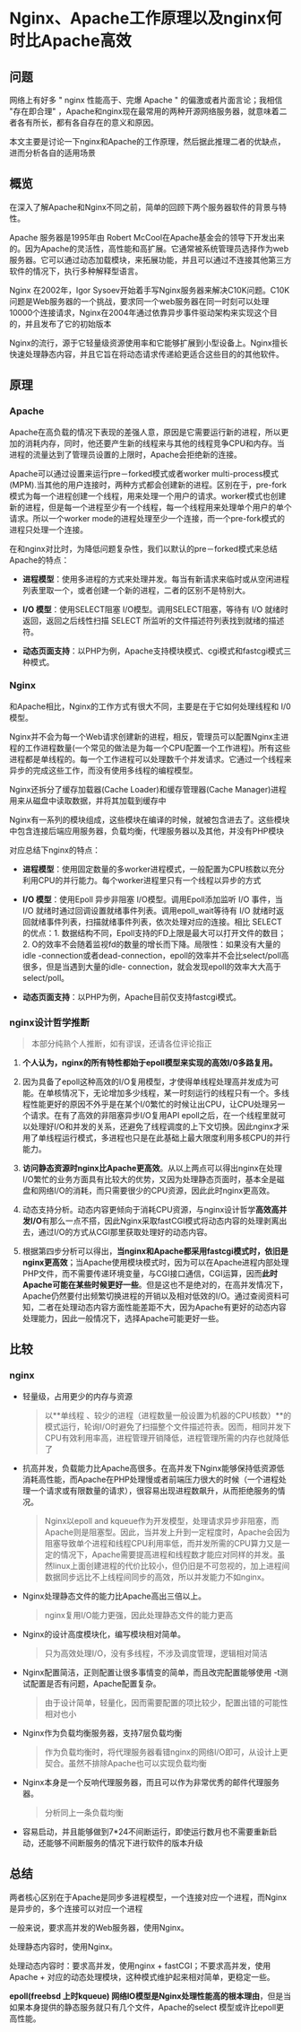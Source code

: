 # Nginx、Apache工作原理以及nginx何时比Apache高效

## 问题
网络上有好多 " nginx 性能高于、完爆 Apache " 的偏激或者片面言论；我相信 "存在即合理" ，Apache和nginx现在最常用的两种开源网络服务器，就意味着二者各有所长，都有各自存在的意义和原因。

本文主要是讨论一下nginx和Apache的工作原理，然后据此推理二者的优缺点，进而分析各自的适用场景

## 概览
在深入了解Apache和Nginx不同之前，简单的回顾下两个服务器软件的背景与特性。

Apache 服务器是1995年由 Robert McCool在Apache基金会的领导下开发出来的。因为Apache的灵活性，高性能和高扩展。它通常被系统管理员选择作为web服务器。它可以通过动态加载模块，来拓展功能，并且可以通过不连接其他第三方软件的情况下，执行多种解释型语言。

Nginx 在2002年，Igor Sysoev开始着手写Nginx服务器来解决C10K问题。C10K问题是Web服务器的一个挑战，要求同一个web服务器在同一时刻可以处理10000个连接请求，Nginx在2004年通过依靠异步事件驱动架构来实现这个目的，并且发布了它的初始版本

Nginx的流行，源于它轻量级资源使用率和它能够扩展到小型设备上。Nginx擅长快速处理静态内容，并且它旨在将动态请求传递給更适合这些目的的其他软件。

## 原理

### Apache

Apache在高负载的情况下表现的差强人意，原因是它需要运行新的进程，所以更加的消耗内存，同时，他还要产生新的线程来与其他的线程竞争CPU和内存。当进程的流量达到了管理员设置的上限时，Apache会拒绝新的连接。

Apache可以通过设置来运行pre－forked模式或者worker multi-process模式(MPM).当其他的用户连接时，两种方式都会创建新的进程。区别在于，pre-fork模式为每一个进程创建一个线程，用来处理一个用户的请求。worker模式也创建新的进程，但是每一个进程至少有一个线程，每一个线程用来处理单个用户的单个请求。所以一个worker mode的进程处理至少一个连接，而一个pre-fork模式的进程只处理一个连接。

在和nginx对比时，为降低问题复杂性，我们以默认的pre－forked模式来总结Apache的特点：

- **进程模型**：使用多进程的方式来处理并发。每当有新请求来临时或从空闲进程列表里取一个，或者创建一个新的进程，二者的区别不是特别大。

- **I/O 模型**：使用SELECT阻塞 I/O模型。调用SELECT阻塞，等待有 I/O 就绪时返回，返回之后线性扫描 SELECT 所监听的文件描述符列表找到就绪的描述符。

- **动态页面支持**：以PHP为例，Apache支持模块模式、cgi模式和fastcgi模式三种模式。


### Nginx
和Apache相比，Nginx的工作方式有很大不同，主要是在于它如何处理线程和 I/0 模型。

Nginx并不会为每一个Web请求创建新的进程，相反，管理员可以配置Nginx主进程的工作进程数量(一个常见的做法是为每一个CPU配置一个工作进程)。所有这些进程都是单线程的。每一个工作进程可以处理数千个并发请求。它通过一个线程来异步的完成这些工作，而没有使用多线程的编程模型。

Nginx还拆分了缓存加载器(Cache Loader)和缓存管理器(Cache Manager)进程用来从磁盘中读取数据，并将其加载到缓存中

Nginx有一系列的模块组成，这些模块在编译的时候，就被包含进去了。这些模块中包含连接后端应用服务器，负载均衡，代理服务器以及其他，并没有PHP模块

对应总结下nginx的特点：

- **进程模型**：使用固定数量的多worker进程模式，一般配置为CPU核数以充分利用CPU的并行能力。每个worker进程里只有一个线程以异步的方式

- **I/O 模型**：使用Epoll 异步非阻塞 I/O模型。调用Epoll添加监听 I/O 事件，当 I/O 就绪时通过回调设置就绪事件列表。调用epoll_wait等待有 I/O 就绪时返回就绪事件列表，扫描就绪事件列表，依次处理对应的连接。相比 SELECT 的优点：1. 数据结构不同，Epoll支持的FD上限是最大可以打开文件的数目；2. O的效率不会随着监视fd的数量的增长而下降。局限性：如果没有大量的idle -connection或者dead-connection，epoll的效率并不会比select/poll高很多，但是当遇到大量的idle- connection，就会发现epoll的效率大大高于select/poll。

- **动态页面支持**：以PHP为例，Apache目前仅支持fastcgi模式。


### nginx设计哲学推断

> 本部分纯熟个人推断，如有谬误，还请各位评论指正

1. **个人认为，nginx的所有特性都始于epoll模型来实现的高效I/0多路复用。**

2. 因为具备了epoll这种高效的I/O复用模型，才使得单线程处理高并发成为可能。在单核情况下，无论增加多少线程，某一时刻运行的线程只有一个。多线程性能更好的原因不外乎是在某个I/0繁忙的时候让出CPU，让CPU处理另一个请求。在有了高效的非阻塞异步I/O复用API epoll之后，在一个线程里就可以处理好I/O和并发的关系，还避免了线程调度的上下文切换。因此nginx才采用了单线程运行模式，多进程也只是在此基础上最大限度利用多核CPU的并行能力。

3. **访问静态资源时nginx比Apache更高效**。从以上两点可以得出nginx在处理I/O繁忙的业务方面具有比较大的优势，又因为处理静态页面时，基本全是磁盘和网络I/O的消耗，而只需要很少的CPU资源，因此此时nginx更高效。

4. 动态支持分析。动态内容更倾向于消耗CPU资源，与nginx设计哲学**高效高并发I/O**有那么一点不搭，因此Nginx采取fastCGI模式将动态内容的处理剥离出去，通过I/O的方式从CGI那里获取处理好的动态内容。

5. 根据第四步分析可以得出，**当nginx和Apache都采用fastcgi模式时，依旧是nginx更高效**；当Apache使用模块模式时，因为可以在Apache进程内部处理PHP文件，而不需要传递环境变量，与CGI接口通信，CGI运算，因而**此时Apache可能在某些时候更好一些**。但是这也不是绝对的，在高并发情况下，Apache仍然要付出频繁切换进程的开销以及相对低效的I/O。通过查阅资料可知，二者在处理动态内容方面性能差距不大，因为Apache有更好的动态内容处理能力，因此一般情况下，选择Apache可能更好一些。


## 比较

### nginx
- 轻量级，占用更少的内存与资源
	
	> 以**单线程 、较少的进程（进程数量一般设置为机器的CPU核数）**的模式运行，轮询I/O时避免了扫描整个文件描述符表。因而，相同并发下CPU有效利用率高，进程管理开销降低，进程管理所需的内存也就降低了
	
- 抗高并发，负载能力比Apache高很多。在高并发下Nginx能够保持低资源低消耗高性能，而Apache在PHP处理慢或者前端压力很大的时候（一个进程处理一个请求或有限数量的请求），很容易出现进程数飙升，从而拒绝服务的情况。
	
	> Nginx以epoll and kqueue作为开发模型，处理请求异步非阻塞，而Apache则是阻塞型。因此，当并发上升到一定程度时，Apache会因为阻塞导致单个进程和线程CPU利用率低，而并发所需的CPU算力又是一定的情况下，Apache需要提高进程和线程数才能应对同样的并发。虽然linux上面创建进程的代价比较小，但仍旧是不可忽视的，加上进程间数据同步远比不上线程间同步的高效，所以并发能力不如nginx。
	 
- Nginx处理静态文件的能力比Apache高出三倍以上。
	> nginx复用I/O能力更强，因此处理静态文件的能力更高
	
- Nginx的设计高度模块化，编写模块相对简单。
	> 只为高效处理I/O，没有多线程，不涉及调度管理，逻辑相对简洁
- Nginx配置简洁，正则配置让很多事情变的简单，而且改完配置能够使用 -t测试配置是否有问题，Apache配置复杂。
	> 由于设计简单，轻量化，因而需要配置的项比较少，配置出错的可能性相对也小
- Nginx作为负载均衡服务器，支持7层负载均衡
	> 作为负载均衡时，将代理服务器看错nginx的网络I/O即可，从设计上更契合。虽然不排除Apache也可以实现负载均衡
- Nginx本身是一个反响代理服务器，而且可以作为非常优秀的邮件代理服务器。
	> 分析同上一条负载均衡
- 容易启动，并且能够做到7*24不间断运行，即使运行数月也不需要重新启动，还能够不间断服务的情况下进行软件的版本升级



## 总结
两者核心区别在于Apache是同步多进程模型，一个连接对应一个进程，而Nginx是异步的，多个连接可以对应一个进程

一般来说，要求高并发的Web服务器，使用Nginx。

处理静态内容时，使用Nginx。

处理动态内容时：要求高并发，使用nginx + fastCGI；不要求高并发，使用Apache + 对应的动态处理模块，这种模式维护起来相对简单，更稳定一些。

**epoll(freebsd 上时kqueue) 网络IO模型是Nginx处理性能高的根本理由**，但是当如果本身提供的静态服务就只有几个文件，Apache的select 模型或许比epoll更高性能。

